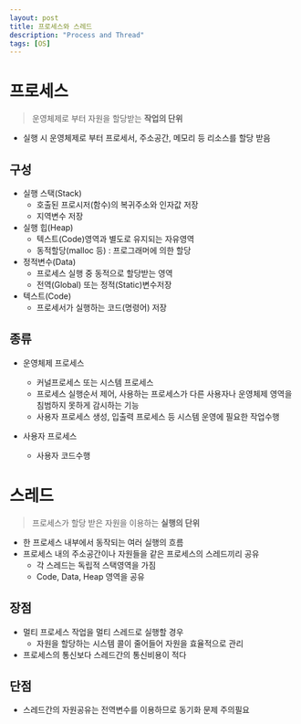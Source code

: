 ```yaml
---
layout: post
title: 프로세스와 스레드
description: "Process and Thread"
tags: [OS]
---
```

# 프로세스
> 운영체제로 부터 자원을 할당받는 **작업의 단위**

- 실행 시 운영체제로 부터 프로세서, 주소공간, 메모리 등 리소스를 할당 받음

## 구성
- 실행 스택(Stack)
	- 호출된 프로시저(함수)의 복귀주소와 인자값 저장
	- 지역변수 저장
- 실행 힙(Heap)
	- 텍스트(Code)영역과 별도로 유지되는 자유영역
	- 동적할당(malloc 등) : 프로그래머에 의한 할당
- 정적변수(Data)
	- 프로세스 실행 중 동적으로 할당받는 영역
	- 전역(Global) 또는 정적(Static)변수저장
- 텍스트(Code)
	- 프로세서가 실행하는 코드(명령어) 저장

## 종류
- 운영체제 프로세스
	- 커널프로세스 또는 시스템 프로세스
	- 프로세스 실행순서 제어, 사용하는 프로세스가 다른 사용자나 운영체제 영역을 침범하지 못하게 감시하는 기능
	- 사용자 프로세스 생성, 입출력 프로세스 등 시스템 운영에 필요한 작업수행

- 사용자 프로세스
	- 사용자 코드수행

# 스레드
> 프로세스가 할당 받은 자원을 이용하는 **실행의 단위**

- 한 프로세스 내부에서 동작되는 여러 실행의 흐름
- 프로세스 내의 주소공간이나 자원들을 같은 프로세스의 스레드끼리 공유
	- 각 스레드는 독립적 스택영역을 가짐
	- Code, Data, Heap 영역을 공유
	
## 장점
- 멀티 프로세스 작업을 멀티 스레드로 실행할 경우
	- 자원을 할당하는 시스템 콜이 줄어들어 자원을 효율적으로 관리
- 프로세스의 통신보다 스레드간의 통신비용이 적다
	
## 단점
- 스레드간의 자원공유는 전역변수를 이용하므로 동기화 문제 주의필요
